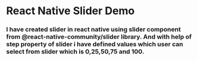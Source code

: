 ﻿# React Native Slider Demo
### I have created slider in react native using slider component from @react-native-community/slider library. And with help of step property of slider i have defined values which user can select from slider which is 0,25,50,75 and 100. 
